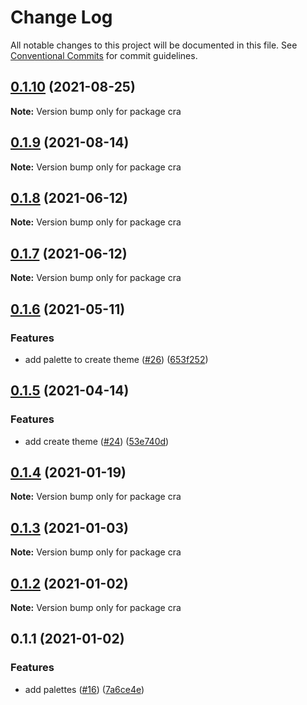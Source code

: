 # Change Log

All notable changes to this project will be documented in this file.
See [Conventional Commits](https://conventionalcommits.org) for commit guidelines.

## [0.1.10](https://github.com-devdigital/themeprint/themeprint/compare/cra@0.1.9...cra@0.1.10) (2021-08-25)

**Note:** Version bump only for package cra





## [0.1.9](https://github.com-devdigital/themeprint/themeprint/compare/cra@0.1.8...cra@0.1.9) (2021-08-14)

**Note:** Version bump only for package cra





## [0.1.8](https://github.com/themeprint/themeprint/compare/cra@0.1.7...cra@0.1.8) (2021-06-12)

**Note:** Version bump only for package cra





## [0.1.7](https://github.com/themeprint/themeprint/compare/cra@0.1.6...cra@0.1.7) (2021-06-12)

**Note:** Version bump only for package cra





## [0.1.6](https://github.com/themeprint/themeprint/compare/cra@0.1.5...cra@0.1.6) (2021-05-11)


### Features

* add palette to create theme ([#26](https://github.com/themeprint/themeprint/issues/26)) ([653f252](https://github.com/themeprint/themeprint/commit/653f252520c7c792eb08d2a9813245ccac8c7a09))





## [0.1.5](https://github.com/themeprint/themeprint/compare/cra@0.1.4...cra@0.1.5) (2021-04-14)


### Features

* add create theme ([#24](https://github.com/themeprint/themeprint/issues/24)) ([53e740d](https://github.com/themeprint/themeprint/commit/53e740da4f05dd11ef6fe0a348529d36e53bf9dd))





## [0.1.4](https://github.com/themeprint/themeprint/compare/cra@0.1.3...cra@0.1.4) (2021-01-19)

**Note:** Version bump only for package cra





## [0.1.3](https://github.com/themeprint/themeprint/compare/cra@0.1.2...cra@0.1.3) (2021-01-03)

**Note:** Version bump only for package cra





## [0.1.2](https://github.com/themeprint/themeprint/compare/cra@0.1.1...cra@0.1.2) (2021-01-02)

**Note:** Version bump only for package cra





## 0.1.1 (2021-01-02)


### Features

* add palettes ([#16](https://github.com/themeprint/themeprint/issues/16)) ([7a6ce4e](https://github.com/themeprint/themeprint/commit/7a6ce4ec5ea871d548eaeafc2a39ac15171479d7))
